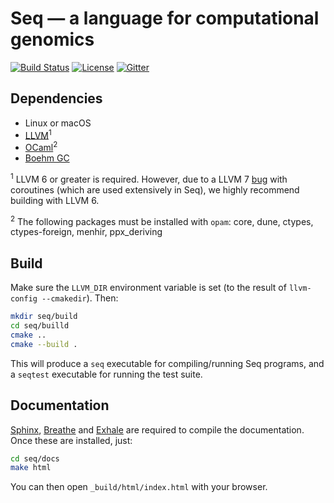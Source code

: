 # Seq — a language for computational genomics

[![Build Status](https://travis-ci.com/seq-lang/seq.svg?token=QGRVvAxcSasMm4MgJvYL&branch=master)](https://travis-ci.com/seq-lang/seq)
[![License](https://img.shields.io/badge/license-AGPL-blue.svg)](LICENSE)
[![Gitter](https://badges.gitter.im/Join%20Chat.svg)](https://gitter.im/seq-lang/seq?utm_source=badge&utm_medium=badge&utm_campaign=pr-badge&utm_content=badge)

## Dependencies

- Linux or macOS
- [LLVM](https://llvm.org)<sup>1</sup>
- [OCaml](https://ocaml.org)<sup>2</sup>
- [Boehm GC](https://github.com/ivmai/bdwgc)

<sup>1</sup> LLVM 6 or greater is required. However, due to a LLVM 7 [bug](https://bugs.llvm.org/show_bug.cgi?id=40656) with coroutines (which are used extensively in Seq), we highly recommend building with LLVM 6.

<sup>2</sup> The following packages must be installed with `opam`: core, dune, ctypes, ctypes-foreign, menhir, ppx_deriving

## Build

Make sure the `LLVM_DIR` environment variable is set (to the result of `llvm-config --cmakedir`). Then:

```bash
mkdir seq/build
cd seq/builld
cmake ..
cmake --build .
```

This will produce a `seq` executable for compiling/running Seq programs, and a `seqtest` executable for running the test suite.


## Documentation

[Sphinx](http://www.sphinx-doc.org), [Breathe](https://breathe.readthedocs.io/en/latest/) and [Exhale](https://exhale.readthedocs.io/en/latest/index.html) are required to compile the documentation. Once these are installed, just:

```bash
cd seq/docs
make html
```

You can then open `_build/html/index.html` with your browser.
